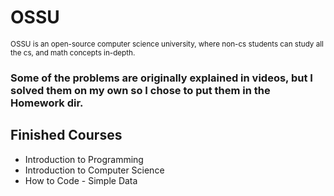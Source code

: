 # OSSU
<sub>OSSU is an open-source computer science university, where non-cs students can study all the cs, and math concepts in-depth.</sub>

### Some of the problems are originally explained in videos, but I solved them on my own so I chose to put them in the Homework dir.

## Finished Courses
- Introduction to Programming
- Introduction to Computer Science
- How to Code - Simple Data
